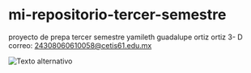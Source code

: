# mi-repositorio-tercer-semestre
proyecto de prepa tercer semestre
yamileth guadalupe ortiz ortiz 
3- D 
correo: 24308060610058@cetis61.edu.mx

![Texto alternativo](ruta/a/la/imagen.jpg)
